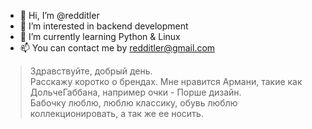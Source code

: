 - 👋 Hi, I’m @redditler
- 👀 I’m interested in backend development
- 🌱 I’m currently learning Python & Linux
- 📫 You can contact me by redditler@gmail.com

> Здравствуйте, добрый день. </br>
> Расскажу коротко о брендах. Мне нравится Армани, такие как ДольчеГаббана, например очки - Порше дизайн. </br>
> Бабочку люблю, люблю классику, обувь люблю коллекционировать, а так же ее носить.



